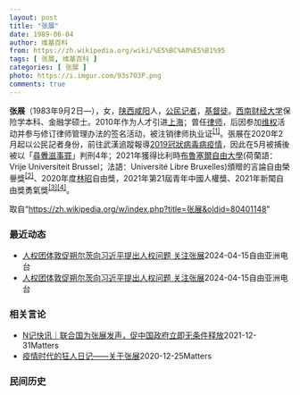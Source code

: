 ```yaml
---
layout: post
title: "张展"
date: 1989-06-04
author: 维基百科
from: https://zh.wikipedia.org/wiki/%E5%BC%A0%E5%B1%95
tags: [ 张展, 维基百科 ]
categories: [ 张展 ]
photo: https://i.imgur.com/93s703P.png
comments: true
---
```

<div class="mw-content-ltr mw-parser-output" lang="zh" dir="ltr"><div id="noteTA-9ce5ea90" class="noteTA"><div class="noteTA-group"><div data-noteta-group-source="module" data-noteta-group="Medicine"></div></div></div>


<p><b>张展</b>（1983年9月2日<span class="useeditintro" title="Template:BLP editintro">—</span>），女，<a href="/wiki/%E9%99%95%E8%A5%BF" class="mw-redirect" title="陕西">陕西</a><a href="/wiki/%E5%92%B8%E9%98%B3" class="mw-redirect" title="咸阳">咸阳</a>人，<a href="/wiki/%E5%85%AC%E6%B0%91%E8%A8%98%E8%80%85" class="mw-redirect" title="公民記者">公民记者</a>，<a href="/wiki/%E5%9F%BA%E7%9D%A3%E5%BE%92" title="基督徒">基督徒</a>。<a href="/wiki/%E8%A5%BF%E5%8D%97%E8%B4%A2%E7%BB%8F%E5%A4%A7%E5%AD%A6" title="西南财经大学">西南财经大学</a>保险学本科、金融学硕士。2010年作为人才引进<a href="/wiki/%E4%B8%8A%E6%B5%B7" class="mw-redirect" title="上海">上海</a>；曾任<a href="/wiki/%E5%BE%8B%E5%B8%88" class="mw-redirect" title="律师">律师</a>，后因参加<a href="/wiki/%E7%BB%B4%E6%9D%83" class="mw-redirect" title="维权">维权</a>活动并参与修订律师管理办法的签名活动，被注销律师执业证<sup id="cite_ref-1" class="reference"><a href="#cite_note-1">[1]</a></sup>。張展在2020年2月起以公民記者身份，前往武漢追蹤報導<a href="/wiki/2019%E5%86%A0%E7%8B%80%E7%97%85%E6%AF%92%E7%97%85%E6%AD%A6%E6%BC%A2%E5%B8%82%E7%96%AB%E6%83%85" title="2019冠狀病毒病武漢市疫情">2019冠狀病毒病疫情</a>，因此在5月被捕後被以「<a href="/wiki/%E5%B0%8B%E9%87%81%E6%BB%8B%E4%BA%8B%E7%BD%AA" class="mw-redirect" title="尋釁滋事罪">尋釁滋事罪</a>」判刑4年；2021年獲得比利時<a href="/wiki/%E5%B8%83%E9%B2%81%E5%A1%9E%E5%B0%94%E8%87%AA%E7%94%B1%E5%A4%A7%E5%AD%A6" class="mw-disambig" title="布鲁塞尔自由大学">布魯塞爾自由大學</a>(荷蘭語：Vrije Universiteit Brussel；法語：Université Libre Bruxelles)頒贈的言論自由榮譽獎<sup id="cite_ref-2" class="reference"><a href="#cite_note-2">[2]</a></sup>、2020年度<a href="/wiki/%E6%9E%97%E6%98%AD" title="林昭">林昭</a>自由獎，2021年第21屆青年中國人權獎、2021年新聞自由獎勇氣獎<sup id="cite_ref-無國界_3-0" class="reference"><a href="#cite_note-無國界-3">[3]</a></sup><sup id="cite_ref-4" class="reference"><a href="#cite_note-4">[4]</a></sup>。
</p>
<meta property="mw:PageProp/toc">
</div><!--esi <esi:include src="/esitest-fa8a495983347898/content" /> --><noscript><img src="https://login.wikimedia.org/wiki/Special:CentralAutoLogin/start?type=1x1" alt="" width="1" height="1" style="border: none; position: absolute;"></noscript>
<div class="printfooter" data-nosnippet="">取自“<a dir="ltr" href="https://zh.wikipedia.org/w/index.php?title=张展&amp;oldid=80401148">https://zh.wikipedia.org/w/index.php?title=张展&amp;oldid=80401148</a>”</div><div id="recent-news"><h3>最近动态</h3><ul><li><a href="https://nodebe4.github.io/waimei/2024-04-15/%E4%BA%BA%E6%9D%83%E5%9B%A2%E4%BD%93%E6%95%A6%E4%BF%83%E6%9C%94%E5%B0%94%E8%8C%A8%E5%90%91%E4%B9%A0%E8%BF%91%E5%B9%B3%E6%8F%90%E5%87%BA%E4%BA%BA%E6%9D%83%E9%97%AE%E9%A2%98-%E5%85%B3%E6%B3%A8%E5%BC%A0%E5%B1%95" title="人权团体敦促朔尔茨向习近平提出人权问题 关注张展—— 目前正在中国访问的德国总理朔尔茨，将于本周二会见中国国家主席习近平。 美联社图片 德国总理朔尔茨将于本周二会见中国国家主席习近平。国际人权组...">人权团体敦促朔尔茨向习近平提出人权问题 关注张展</a><time>2024-04-15</time><a class="tag">自由亚洲电台</a></li>
<li><a href="https://nodebe4.github.io/waimei/2024-04-15/%E4%BA%BA%E6%9D%83%E5%9B%A2%E4%BD%93%E6%95%A6%E4%BF%83%E6%9C%94%E5%B0%94%E8%8C%A8%E5%90%91%E4%B9%A0%E8%BF%91%E5%B9%B3%E6%8F%90%E5%87%BA%E4%BA%BA%E6%9D%83%E9%97%AE%E9%A2%98-%E5%85%B3%E6%B3%A8%E5%BC%A0%E5%B1%95" title="人权团体敦促朔尔茨向习近平提出人权问题 关注张展—— 目前正在中国访问的德国总理朔尔茨，将于本周二会见中国国家主席习近平。 美联社图片 德国总理朔尔茨将于本周二会见中国国家主席习近平。国际人权组...">人权团体敦促朔尔茨向习近平提出人权问题 关注张展</a><time>2024-04-15</time><a class="tag">自由亚洲电台</a></li>
</ul></div><div id="open-opinion"><h3>相关言论</h3><ul><li><a href="https://nodebe4.github.io/opinion/2021-12-31/N%E8%AE%B0%E5%BF%AB%E8%AE%AF-%E8%81%94%E5%90%88%E5%9B%BD%E4%B8%BA%E5%BC%A0%E5%B1%95%E5%8F%91%E5%A3%B0-%E4%BF%83%E4%B8%AD%E5%9B%BD%E6%94%BF%E5%BA%9C%E7%AB%8B%E5%8D%B3%E6%97%A0%E6%9D%A1%E4%BB%B6%E9%87%8A%E6%94%BE/" title="NGOCN">N记快讯｜联合国为张展发声，促中国政府立即无条件释放</a><time>2021-12-31</time><a class="tag">Matters</a></li>
<li><a href="https://nodebe4.github.io/opinion/2020-12-25/%E7%96%AB%E6%83%85%E6%97%B6%E4%BB%A3%E7%9A%84%E7%8B%82%E4%BA%BA%E6%97%A5%E8%AE%B0-%E5%85%B3%E4%BA%8E%E5%BC%A0%E5%B1%95/" title="AI XIAOMING">疫情时代的狂人日记——关于张展</a><time>2020-12-25</time><a class="tag">Matters</a></li>
</ul></div><div id="mjls-record"><h3>民间历史</h3><ul></ul></div>